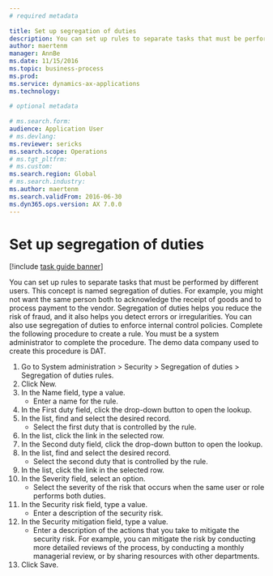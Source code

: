 ```yaml
--- 
# required metadata 
 
title: Set up segregation of duties
description: You can set up rules to separate tasks that must be performed by different users. 
author: maertenm
manager: AnnBe 
ms.date: 11/15/2016
ms.topic: business-process 
ms.prod:  
ms.service: dynamics-ax-applications 
ms.technology:  
 
# optional metadata 
 
# ms.search.form:   
audience: Application User 
# ms.devlang:  
ms.reviewer: sericks
ms.search.scope: Operations 
# ms.tgt_pltfrm:  
# ms.custom:  
ms.search.region: Global
# ms.search.industry: 
ms.author: maertenm
ms.search.validFrom: 2016-06-30 
ms.dyn365.ops.version: AX 7.0.0 
---
```

# Set up segregation of duties

[!include [task guide banner](../../includes/task-guide-banner.md)]

You can set up rules to separate tasks that must be performed by different users. This concept is named segregation of duties. For example, you might not want the same person both to acknowledge the receipt of goods and to process payment to the vendor. Segregation of duties helps you reduce the risk of fraud, and it also helps you detect errors or irregularities. You can also use segregation of duties to enforce internal control policies. Complete the following procedure to create a rule. You must be a system administrator to complete the procedure. The demo data company used to create this procedure is DAT. 

1. Go to System administration > Security > Segregation of duties > Segregation of duties rules.
2. Click New.
3. In the Name field, type a value.
    * Enter a name for the rule.  
4. In the First duty field, click the drop-down button to open the lookup.
5. In the list, find and select the desired record.
    * Select the first duty that is controlled by the rule.  
6. In the list, click the link in the selected row.
7. In the Second duty field, click the drop-down button to open the lookup.
8. In the list, find and select the desired record.
    * Select the second duty that is controlled by the rule.  
9. In the list, click the link in the selected row.
10. In the Severity field, select an option.
    * Select the severity of the risk that occurs when the same user or role performs both duties.  
11. In the Security risk field, type a value.
    * Enter a description of the security risk.  
12. In the Security mitigation field, type a value.
    * Enter a description of the actions that you take to mitigate the security risk. For example, you can mitigate the risk by conducting more detailed reviews of the process, by conducting a monthly managerial review, or by sharing resources with other departments.  
13. Click Save.

